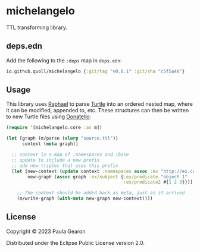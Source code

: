 # michelangelo
TTL transforming library.

## deps.edn
Add the following to the `:deps` map in `deps.edn`:

```clojure
io.github.quoll/michelangelo {:git/tag "v0.0.1" :git/sha "c5f5a48"}
```

## Usage
This library uses [Raphael](https://github.com/quoll/raphael) to parse [Turtle](https://www.w3.org/TR/turtle/) into an ordered nested map, where it can be modified, appended to, etc. These structures can then be written to new Turtle files using [Donatello](https://github.com/quoll/donatello):

```clojure
(require '[michelangelo.core :as m])

(let [graph (m/parse (slurp "source.ttl"))
      context (meta graph)]

  ;; context is a map of :namespaces and :base
  ;; update to include a new prefix
  ;; add new triples that uses this prefix
  (let [new-context (update context :namespaces assoc :ex "http://ex.com/")
        new-graph (assoc graph :ex/subject {:ex/predicate "object 1"
                                            :ex/predicate2 #{1 2 3}})]

    ;; The context should be added back as meta, just as it arrived
    (m/write-graph (with-meta new-graph new-context))))
```

## License

Copyright © 2023 Paula Gearon

Distributed under the Eclipse Public License version 2.0.
